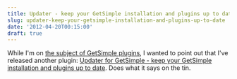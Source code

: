 ```yaml
---
title: Updater - keep your GetSimple installation and plugins up to date
slug: updater-keep-your-getsimple-installation-and-plugins-up-to-date
date: '2012-04-20T00:15:00'
draft: true
---
```


<p>While I'm on <a href="http://www.reedmurphy.net/post/simple-backups-takes-second-place">the subject of GetSimple plugins</a>, I wanted to point out that I've released another plugin: <a href="http://www.reedmurphy.net/projects/updater-for-getsimple">Updater for GetSimple - keep your GetSimple installation and plugins up to date</a>. Does what it says on the tin.</p>

<!--more-->

